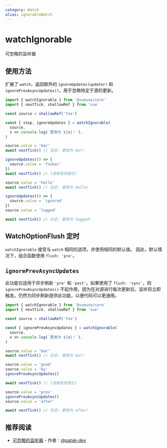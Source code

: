 ```yaml
---
category: Watch
alias: ignorableWatch
---
```


# watchIgnorable

可忽略的监听器

## 使用方法

扩展了 `watch`，返回额外的 `ignoreUpdates(updater)` 和 `ignorePrevAsyncUpdates()`，用于忽略特定于源的更新。

```ts
import { watchIgnorable } from '@vueuse/core'
import { nextTick, shallowRef } from 'vue'

const source = shallowRef('foo')

const { stop, ignoreUpdates } = watchIgnorable(
  source,
  v => console.log(`更改为 ${v}！`),
)

source.value = 'bar'
await nextTick() // 日志: 更改为 bar!

ignoreUpdates(() => {
  source.value = 'foobar'
})
await nextTick() // (没有任何变化)

source.value = 'hello'
await nextTick() // 日志: 更改为 hello!

ignoreUpdates(() => {
  source.value = 'ignored'
})
source.value = 'logged'

await nextTick() // 日志: 更改为 logged!
```

## WatchOptionFlush 定时

`watchIgnorable` 接受与 `watch` 相同的选项，并使用相同的默认值。
因此，默认情况下，组合函数使用 `flush: 'pre'`。

## `ignorePrevAsyncUpdates`

此功能仅适用于异步刷新 `'pre'` 和 `'post'`。如果使用了 `flush: 'sync'`，则 `ignorePrevAsyncUpdates()` 不起作用，因为在对源进行每次更新后，监听将立即触发。仍然为同步刷新提供此功能，以便代码可以更通用。

```ts
import { watchIgnorable } from '@vueuse/core'
import { nextTick, shallowRef } from 'vue'

const source = shallowRef('foo')

const { ignorePrevAsyncUpdates } = watchIgnorable(
  source,
  v => console.log(`更改为 ${v}！`),
)

source.value = 'bar'
await nextTick() // 日志: 更改为 bar!

source.value = 'good'
source.value = 'by'
ignorePrevAsyncUpdates()

await nextTick() // (没有任何变化)

source.value = 'prev'
ignorePrevAsyncUpdates()
source.value = 'after'

await nextTick() // 日志: 更改为 after!
```

## 推荐阅读

- [可忽略的监听器](https://patak.dev/vue/ignorable-watch.html) - 作者：[@patak-dev](https://github.com/patak-dev)
